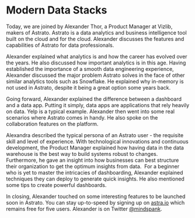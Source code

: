# Modern Data Stacks
Today, we are joined by Alexander Thor, a Product Manager at Vizlib, makers of Astrato. Astrato is a data analytics and business intelligence tool built on the cloud and for the cloud. Alexander discusses the features and capabilities of Astrato for data professionals.

Alexander explained what analytics is and how the career has evolved over the years. He also discussed how important analytics is in this age. Having established the importance of a smooth data engineering experience, Alexander discussed the major problem Astrato solves in the face of other similar analytics tools such as Snowflake. He explained why in-memory is not used in Astrato, despite it being a great option some years back. 

Going forward, Alexander explained the difference between a dashboard and a data app. Putting it simply, data apps are applications that rely heavily on data. Yelp is a typical example. Alexander then went into some real scenarios where Astrato comes in handy. He also spoke on the collaboration features on the platform. 

Alexandra described the typical persona of an Astrato user - the requisite skill and level of experience. With technological innovations and continuous development, the Product Manager explained how having data in the data warehouse is the best way to build systems robust to changes. Furthermore, he gave an insight into how businesses can best structure their organization to get the optimum insights from data.  For a beginner who is yet to master the intricacies of dashboarding, Alexander explained techniques they can deploy to generate quick insights. He also mentioned some tips to create powerful dashboards.

In closing, Alexander touched on some interesting features to be launched soon in Astrato. You can stay up-to-speed by signing up on [astra.io](https://astrato.io/) which remains free for five users. Alexander is on Twitter [@mindspank](https://twitter.com/mindspank?lang=en).